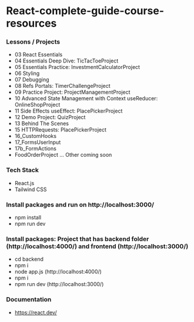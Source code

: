 # React-complete-guide-course-resources

### Lessons / Projects

- 03 React Essentials
- 04 Essentials Deep Dive: TicTacToeProject
- 05 Essentials Practice: InvestmentCalculatorProject
- 06 Styling
- 07 Debugging
- 08 Refs Portals: TimerChallengeProject
- 09 Practice Project: ProjectManagementProject
- 10 Advanced State Management with Context useReducer: OnlineShopProject
- 11 Side Effects useEffect: PlacePickerProject
- 12 Demo Project: QuizProject
- 13 Behind The Scenes
- 15 HTTPRequests: PlacePickerProject
- 16_CustomHooks
- 17_FormsUserInput
- 17b_FormActions
- FoodOrderProject
  ... Other coming soon

### Tech Stack

- React.js
- Tailwind CSS

### Install packages and run on http://localhost:3000/

- npm install
- npm run dev

### Install packages: Project that has backend folder (http://localhost:4000/) and frontend (http://localhost:3000/)

- cd backend
- npm i
- node app.js (http://localhost:4000/)
- npm i
- npm run dev (http://localhost:3000/)

### Documentation

- https://react.dev/

